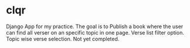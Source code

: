 # clqr
Django App for  my practice.
The goal is to Publish a book where the user can find all verser on an specific topic in one page.
Verse list filter option.
Topic wise verse selection.
Not yet completed.
